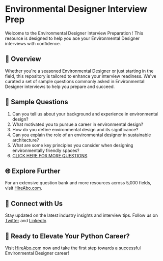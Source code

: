 # Environmental Designer Interview Prep

Welcome to the Environmental Designer Interview Preparation ! This resource is designed to help you ace your Environmental Designer interviews with confidence.

## 🚀 Overview

Whether you're a seasoned Environmental Designer or just starting in the field, this repository is tailored to enhance your interview readiness. We've curated a set of sample questions commonly asked in Environmental Designer interviews to help you prepare and succeed.

## 📝 Sample Questions

1. Can you tell us about your background and experience in environmental design?
2. What motivated you to pursue a career in environmental design?
3. How do you define environmental design and its significance?
4. Can you explain the role of an environmental designer in sustainable architecture?
5. What are some key principles you consider when designing environmentally friendly spaces?
6. [CLICK HERE FOR MORE QUESTIONS](https://hireabo.com/job/6_3_17/Environmental%20Designer)

## 🌐 Explore Further

For an extensive question bank and more resources across 5,000 fields, visit [HireAbo.com](https://www.hireabo.com).

## 📱 Connect with Us

Stay updated on the latest industry insights and interview tips. Follow us on [Twitter](https://twitter.com/hireabo) and [LinkedIn](https://www.linkedin.com/in/hire-abo-3609972a8/).

## 🚀 Ready to Elevate Your Python Career?

Visit [HireAbo.com](https://www.hireabo.com) now and take the first step towards a successful Environmental Designer career!